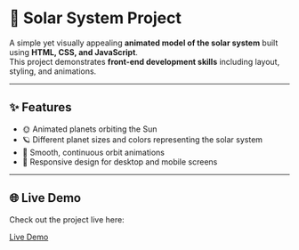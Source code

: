 # 🌌 Solar System Project

A simple yet visually appealing **animated model of the solar system** built using **HTML, CSS, and JavaScript**.  
This project demonstrates **front-end development skills** including layout, styling, and animations.

---

## ✨ Features

- 🌞 Animated planets orbiting the Sun  
- 🪐 Different planet sizes and colors representing the solar system  
- 🎯 Smooth, continuous orbit animations  
- 📱 Responsive design for desktop and mobile screens  

---
## 🌐 Live Demo

Check out the project live here:

[Live Demo](#)
